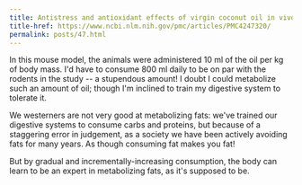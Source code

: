 ```yaml
---
title: Antistress and antioxidant effects of virgin coconut oil in vivo
title-href: https://www.ncbi.nlm.nih.gov/pmc/articles/PMC4247320/
permalink: posts/47.html
---
```


In this mouse model, the animals were administered 10 ml of the oil per kg of body mass. I'd have to consume 800 ml daily to be on par with the rodents in the study -- a stupendous amount! I doubt I could metabolize such an amount of oil; though I'm inclined to train my digestive system to tolerate it.

We westerners are not very good at metabolizing fats: we've trained our digestive systems to consume carbs and proteins, but because of a staggering error in judgement, as a society we have been actively avoiding fats for many years. As though consuming fat makes you fat!

But by gradual and incrementally-increasing consumption, the body can learn to be an expert in metabolizing fats, as it's supposed to be.